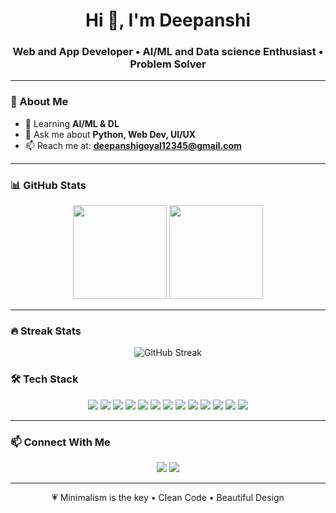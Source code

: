 <h1 align="center">Hi 👋, I'm Deepanshi</h1>
<h3 align="center">Web and App Developer • AI/ML and Data science Enthusiast • Problem Solver</h3>

---

### 🌸 About Me
- 🌱 Learning **AI/ML & DL**
- 💬 Ask me about **Python, Web Dev, UI/UX**
- 📫 Reach me at: **deepanshigoyal12345@gmail.com**

---

### 📊 GitHub Stats
<p align="center">
  <img src="https://github-readme-stats.vercel.app/api?username=Deeps-G&show_icons=true&theme=transparent&hide_border=true" height="150" />
  <img src="https://github-readme-stats.vercel.app/api/top-langs/?username=Deeps-G&layout=compact&theme=transparent&hide_border=true" height="150" />
</p>

---

### 🔥 Streak Stats
<p align="center">
  <img src="https://streak-stats.demolab.com?user=Deeps-G&theme=transparent&hide_border=true" alt="GitHub Streak" />
</p>


### 🛠️ Tech Stack
<p align="center">
  <!-- Programming Languages -->
  <img src="https://img.shields.io/badge/Python-3776AB?style=for-the-badge&logo=python&logoColor=white" />
  <img src="https://img.shields.io/badge/Java-007396?style=for-the-badge&logo=java&logoColor=white" />
  <img src="https://img.shields.io/badge/SQL-4479A1?style=for-the-badge&logo=postgresql&logoColor=white" />

  <!-- Web Development -->
  <img src="https://img.shields.io/badge/HTML5-E34F26?style=for-the-badge&logo=html5&logoColor=white" />
  <img src="https://img.shields.io/badge/CSS3-1572B6?style=for-the-badge&logo=css3&logoColor=white" />
  <img src="https://img.shields.io/badge/Bootstrap-7952B3?style=for-the-badge&logo=bootstrap&logoColor=white" />
  <img src="https://img.shields.io/badge/JavaScript-F7DF1E?style=for-the-badge&logo=javascript&logoColor=black" />
  <img src="https://img.shields.io/badge/React-20232A?style=for-the-badge&logo=react&logoColor=61DAFB" />

  <!-- Databases -->
  <img src="https://img.shields.io/badge/MongoDB-4EA94B?style=for-the-badge&logo=mongodb&logoColor=white" />

  <!-- Tools -->
  <img src="https://img.shields.io/badge/Tableau-E97627?style=for-the-badge&logo=tableau&logoColor=white" />
  <img src="https://img.shields.io/badge/VSCode-007ACC?style=for-the-badge&logo=visualstudiocode&logoColor=white" />
  <img src="https://img.shields.io/badge/Canva-00C4CC?style=for-the-badge&logo=canva&logoColor=white" />
  <img src="https://img.shields.io/badge/Figma-F24E1E?style=for-the-badge&logo=figma&logoColor=white" />
</p>

---

### 📫 Connect With Me
<p align="center">
  <a href="https://www.linkedin.com/in/deepanshi-goyal-b049a7282/"><img src="https://img.shields.io/badge/LinkedIn-0A66C2?style=for-the-badge&logo=linkedin&logoColor=white"/></a>
  <a href="mailto:deepanshi@example.com"><img src="https://img.shields.io/badge/Email-D14836?style=for-the-badge&logo=gmail&logoColor=white"/></a>
</p>

---

<p align="center">💗 Minimalism is the key • Clean Code • Beautiful Design</p>
